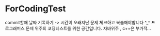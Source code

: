 # ForCodingTest

commit할때 날짜 기록하기 -> 시간이 오래지난 문제 체크하고 복습해야합니다 ^_^
프로그래머스 문제 위주의 코딩테스트를 위한 공간입니다.
자바위주 , c++은 부가적...
